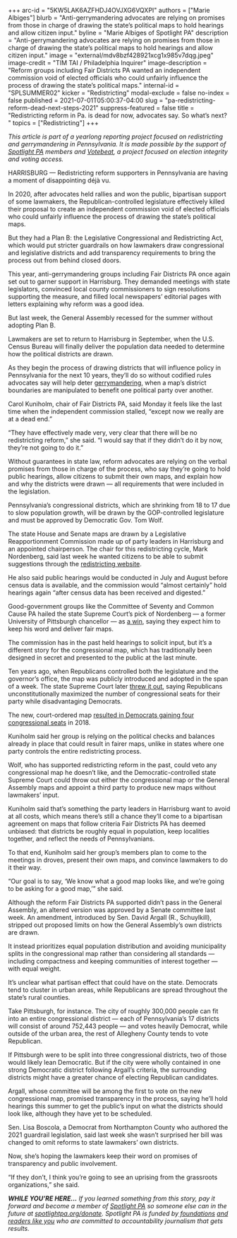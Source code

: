 +++
arc-id = "5KW5LAK6AZFHDJ4OVJXG6VQXPI"
authors = ["Marie Albiges"]
blurb = "Anti-gerrymandering advocates are relying on promises from those in charge of drawing the state’s political maps to hold hearings and allow citizen input."
byline = "Marie Albiges of Spotlight PA"
description = "Anti-gerrymandering advocates are relying on promises from those in charge of drawing the state’s political maps to hold hearings and allow citizen input."
image = "external/mdv8bzf428921xcg1x985v7dqg.jpeg"
image-credit = "TIM TAI / Philadelphia Inquirer"
image-description = "Reform groups including Fair Districts PA wanted an independent commission void of elected officials who could unfairly influence the process of drawing the state’s political maps."
internal-id = "SPLSUMMER02"
kicker = "Redistricting"
modal-exclude = false
no-index = false
published = 2021-07-01T05:00:37-04:00
slug = "pa-redistricting-reform-dead-next-steps-2021"
suppress-featured = false
title = "Redistricting reform in Pa. is dead for now, advocates say. So what’s next? "
topics = ["Redistricting"]
+++

<i>This article is part of a yearlong reporting project focused on redistricting and gerrymandering in Pennsylvania. It is made possible by the support of </i><a href="https://www.spotlightpa.org/"><i>Spotlight PA</i></a><i> members and </i><a href="https://votebeat.org/"><i>Votebeat</i></a><i>, a project focused on election integrity and voting access.</i>

HARRISBURG — Redistricting reform supporters in Pennsylvania are having a moment of disappointing déjà vu.

In 2020, after advocates held rallies and won the public, bipartisan support of some lawmakers, the Republican-controlled legislature effectively killed their proposal to create an independent commission void of elected officials who could unfairly influence the process of drawing the state’s political maps.

But they had a Plan B: the Legislative Congressional and Redistricting Act, which would put stricter guardrails on how lawmakers draw congressional and legislative districts and add transparency requirements to bring the process out from behind closed doors.

<script src="https://www.spotlightpa.org/embed.js" async></script><div data-spl-embed-version="1" data-spl-src="https://www.spotlightpa.org/embeds/newsletter/"></div>

This year, anti-gerrymandering groups including Fair Districts PA once again set out to garner support in Harrisburg. They demanded meetings with state legislators, convinced local county commissioners to sign resolutions supporting the measure, and filled local newspapers’ editorial pages with letters explaining why reform was a good idea.

But last week, the General Assembly recessed for the summer without adopting Plan B.

Lawmakers are set to return to Harrisburg in September, when the U.S. Census Bureau will finally deliver the population data needed to determine how the political districts are drawn.

As they begin the process of drawing districts that will influence policy in Pennsylvania for the next 10 years, they’ll do so without codified rules advocates say will help deter <a href="https://www.spotlightpa.org/news/2021/05/pa-house-senate-political-maps-gerrymandered-math-tests-republican-majorities/">gerrymandering,</a> when a map’s district boundaries are manipulated to benefit one political party over another.

Carol Kuniholm, chair of Fair Districts PA, said Monday it feels like the last time when the independent commission stalled, “except now we really are at a dead end.”

“They have effectively made very, very clear that there will be no redistricting reform,” she said. “I would say that if they didn’t do it by now, they’re not going to do it.”

Without guarantees in state law, reform advocates are relying on the verbal promises from those in charge of the process, who say they’re going to hold public hearings, allow citizens to submit their own maps, and explain how and why the districts were drawn — all requirements that were included in the legislation.

Pennsylvania’s congressional districts, which are shrinking from 18 to 17 due to slow population growth, will be drawn by the GOP-controlled legislature and must be approved by Democratic Gov. Tom Wolf.

The state House and Senate maps are drawn by a Legislative Reapportionment Commission made up of party leaders in Harrisburg and an appointed chairperson. The chair for this redistricting cycle, Mark Nordenberg, said last week he wanted citizens to be able to submit suggestions through the <a href="https://www.redistricting.state.pa.us/">redistricting website</a>.

He also said public hearings would be conducted in July and August before census data is available, and the commission would “almost certainly” hold hearings again “after census data has been received and digested.”

Good-government groups like the Committee of Seventy and Common Cause PA hailed the state Supreme Court’s pick of Nordenberg — a former University of Pittsburgh chancellor — as <a href="https://web.archive.org/web/20210924022126/https://seventy.org/media/press-releases/2021/05/04/committee-of-seventy-and-draw-the-lines-pa-congratulate-mark-nordenberg-on-his-appointment-to-chair-the-legislative-reapportionment-commission">a win</a>, saying they expect him to keep his word and deliver fair maps.

The commission has in the past held hearings to solicit input, but it’s a different story for the congressional map, which has traditionally been designed in secret and presented to the public at the last minute.

Ten years ago, when Republicans controlled both the legislature and the governor’s office, the map was publicly introduced and adopted in the span of a week. The state Supreme Court later <a href="https://www.inquirer.com/philly/news/pa-supreme-court-strikes-down-congressional-map-as-unconstitutional-orders-change-before-may-primary-20180122.html">threw it out</a>, saying Republicans unconstitutionally maximized the number of congressional seats for their party while disadvantaging Democrats.

The new, court-ordered map <a href="https://www.inquirer.com/philly/news/politics/elections/pa-congress-results-election-2018-house-of-representatives-democrats-republicans-20181107.html">resulted in Democrats gaining four congressional seats</a> in 2018.

Kuniholm said her group is relying on the political checks and balances already in place that could result in fairer maps, unlike in states where one party controls the entire redistricting process.

Wolf, who has supported redistricting reform in the past, could veto any congressional map he doesn’t like, and the Democratic-controlled state Supreme Court could throw out either the congressional map or the General Assembly maps and appoint a third party to produce new maps without lawmakers’ input.

Kuniholm said that’s something the party leaders in Harrisburg want to avoid at all costs, which means there’s still a chance they’ll come to a bipartisan agreement on maps that follow criteria Fair Districts PA has deemed unbiased: that districts be roughly equal in population, keep localities together, and reflect the needs of Pennsylvanians.

To that end, Kuniholm said her group’s members plan to come to the meetings in droves, present their own maps, and convince lawmakers to do it their way.

“Our goal is to say, ‘We know what a good map looks like, and we’re going to be asking for a good map,’” she said.

Although the reform Fair Districts PA supported didn’t pass in the General Assembly, an altered version was approved by a Senate committee last week. An amendment, introduced by Sen. David Argall (R., Schuylkill), stripped out proposed limits on how the General Assembly’s own districts are drawn.

It instead prioritizes equal population distribution and avoiding municipality splits in the congressional map rather than considering all standards — including compactness and keeping communities of interest together — with equal weight.

It’s unclear what partisan effect that could have on the state. Democrats tend to cluster in urban areas, while Republicans are spread throughout the state’s rural counties.

Take Pittsburgh, for instance. The city of roughly 300,000 people can fit into an entire congressional district — each of Pennsylvania’s 17 districts will consist of around 752,443 people — and votes heavily Democrat, while outside of the urban area, the rest of Allegheny County tends to vote Republican.

If Pittsburgh were to be split into three congressional districts, two of those would likely lean Democratic. But if the city were wholly contained in one strong Democratic district following Argall’s criteria, the surrounding districts might have a greater chance of electing Republican candidates.

<script src="https://www.spotlightpa.org/embed.js" async></script><div data-spl-embed-version="1" data-spl-src="https://www.spotlightpa.org/embeds/donate/?teaser_text=If%20you%20learned%20something%20from%20this%20report%2C%20pay%20it%20forward%20and%20become%20a%20member%20of%20Spotlight%20PA%20so%20someone%20else%20can%20in%20the%20future."></div>


Argall, whose committee will be among the first to vote on the new congressional map, promised transparency in the process, saying he’ll hold hearings this summer to get the public’s input on what the districts should look like, although they have yet to be scheduled.

Sen. Lisa Boscola, a Democrat from Northampton County who authored the 2021 guardrail legislation, said last week she wasn’t surprised her bill was changed to omit reforms to state lawmakers’ own districts.

Now, she’s hoping the lawmakers keep their word on promises of transparency and public involvement.

“If they don’t, I think you’re going to see an uprising from the grassroots organizations,” she said.

<i><b>WHILE YOU’RE HERE...</b></i><i> If you learned something from this story, pay it forward and become a member of </i><a href="https://www.spotlightpa.org/"><i>Spotlight PA</i></a><i> so someone else can in the future at </i><a href="https://www.spotlightpa.org/donate"><i>spotlightpa.org/donate</i></a><i>. Spotlight PA is funded by</i><a href="https://www.spotlightpa.org/support"><i> foundations</i></a><i> </i><a href="https://www.spotlightpa.org/support"><i>and readers like you</i></a><i> who are committed to accountability journalism that gets results.</i>
